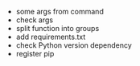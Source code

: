 - some args from command
- check args
- split function into groups
- add requirements.txt
- check Python version dependency
- register pip
